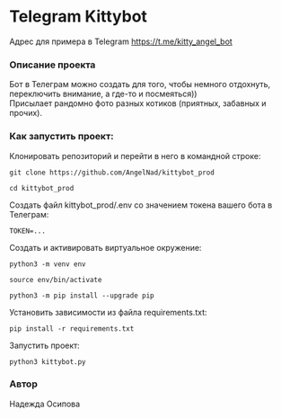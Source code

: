 # Telegram Kittybot
Адрес для примера в Telegram https://t.me/kitty_angel_bot

### Описание проекта
Бот в Телеграм можно создать для того, чтобы немного отдохнуть, переключить внимание, а где-то и посмеяться))<br>
Присылает рандомно фото разных котиков (приятных, забавных и прочих).

### Как запустить проект:

Клонировать репозиторий и перейти в него в командной строке:

```
git clone https://github.com/AngelNad/kittybot_prod
```

```
cd kittybot_prod
```
Cоздать файл kittybot_prod/.env со значением токена вашего бота в Телеграм:

```
TOKEN=...
```

Cоздать и активировать виртуальное окружение:

```
python3 -m venv env
```

```
source env/bin/activate
```

```
python3 -m pip install --upgrade pip
```

Установить зависимости из файла requirements.txt:

```
pip install -r requirements.txt
```

Запустить проект:

```
python3 kittybot.py
```

### Автор
Надежда Осипова

